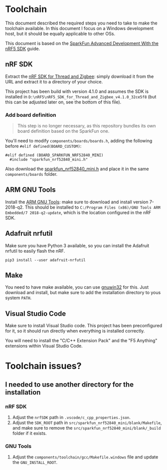 # Toolchain

This document described the required steps you need to take to make the toolchain available. In this document I focus on a Windows development host, but it should be equally applicable to other OSs.

This document is based on the [SparkFun Advanced Development With the nRF5 SDK](https://learn.sparkfun.com/tutorials/nrf52840-advanced-development-with-the-nrf5-sdk) guide.

## nRF SDK

Extract the [nRF SDK for Thread and Zigbee](https://www.nordicsemi.com/Products/Development-software/nrf5-sdk-for-thread-and-zigbee): simply download it from the URL and extract it to a directory of your choice.

This project has been build with version 4.1.0 and assumes the SDK is installed in `D:\nRF5\nRF5_SDK_for_Thread_and_Zigbee_v4.1.0_32ce5f8` (but this can be adjusted later on, see the bottom of this file).

### Add board definition

> This step is no longer necessary, as this repository bundles its own board definition based on the SparkFun one.

You'll need to modify `components/boards/boards.h`, adding the following before `#elif defined(BOARD_CUSTOM)`:

```
#elif defined (BOARD_SPARKFUN_NRF52840_MINI)
  #include "sparkfun_nrf52840_mini.h"
```

Also download the [sparkfun_nrf52840_mini.h](https://raw.githubusercontent.com/sparkfun/nRF52840_Breakout_MDBT50Q/master/Firmware/nRF5_SDK/components/boards/sparkfun_nrf52840_mini.h) and place it in the same `components/boards` folder.

## ARM GNU Tools

Install the [ARM GNU Tools](https://developer.arm.com/tools-and-software/open-source-software/developer-tools/gnu-toolchain/gnu-rm/downloads): make sure to download and install version 7-2018-q2. This should be installed to `C:/Program Files (x86)/GNU Tools ARM Embedded/7 2018-q2-update`, which is the location configured in the nRF SDK.

## Adafruit nrfutil

Make sure you have Python 3 available, so you can install the Adafruit nrfutil to easily flash the nRF.

```
pip3 install --user adafruit-nrfutil
```

## Make

You need to have make available, you can use [gnuwin32](http://gnuwin32.sourceforge.net/packages/make.htm) for this. Just download and install, but make sure to add the installation directory to yous system `PATH`.

## Visual Studio Code

Make sure to install Visual Studio code. This project has been preconfigured for it, so it should run directly when everything is installed correctly.

You will need to install the "C/C++ Extension Pack" and the "F5 Anything" extensions within Visual Studio Code.

# Toolchain issues?

## I needed to use another directory for the installation

### nRF SDK

1. Adjust the `nrfSDK` path in `.vscode/c_cpp_properties.json`.
2. Adjust the `SDK_ROOT` path in `src/sparkfun_nrf52840_mini/blank/Makefile`, and make sure to remove the `src/sparkfun_nrf52840_mini/blank/_build` folder if it exists.

### GNU Tools

1. Adjust the `components/toolchain/gcc/Makefile.windows` file and update the `GNU_INSTALL_ROOT`.